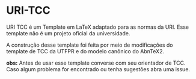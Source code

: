 # URI-TCC

URI TCC é um Template em LaTeX adaptado para as normas da URI. Esse template não é um projeto oficial da universidade. 

A construção desse template foi feita por meio de modificações do template de TCC da UTFPR e do modelo canônico do AbnTeX2.

**obs:** Antes de usar esse template converse com seu orientador de TCC. Caso algum problema for encontrado ou tenha sugestões abra uma issue. 
